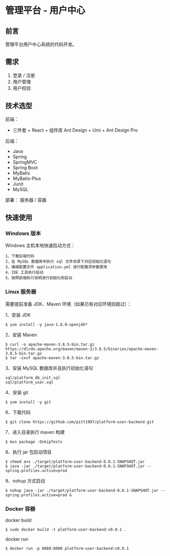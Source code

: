 # 管理平台 - 用户中心

## 前言

管理平台用户中心系统的代码开发。



## 需求

1. 登录 / 注册
2. 用户管理
3. 用户校验



## 技术选型

前端：

- 三件套 + React + 组件库 Ant Design + Umi + Ant Design Pro

后端：

- Java
- Spring 
- SpringMVC 
- Spring Boot
- MyBatis
- MyBatis-Plus
- Junit
- MySQL

部署： 服务器 / 容器



## 快速使用

### Windows 版本

Windows 主机本地快速启动方式：

```
1、下载后端代码
2、在 MySQL 数据库中执行 sql 文件目录下对应初始化语句
3、编辑配置文件 application.yml 进行配置项参数更改
4、IDE 工具执行启动
5、按照前端执行说明进行初始化和启动
```

### Linux 服务器

需要提前准备 JDK、Maven 环境（如果已有对应环境则跳过）：

1、安装 JDK

```shell
$ yum install -y java-1.8.0-openjdk*
```

2、安装 Maven

```shell
$ curl -o apache-maven-3.8.5-bin.tar.gz https://dlcdn.apache.org/maven/maven-3/3.8.5/binaries/apache-maven-3.8.5-bin.tar.gz
$ tar -zxvf apache-maven-3.8.5-bin.tar.gz
```

3、安装 MySQL 数据库并且执行初始化语句

```
sql/platform_db_init.sql
sql/platform_user.sql
```

4、安装 git

```shell
$ yum install -y git
```

6、下载代码

```shell
$ git clone https://github.com/pitt1997/platform-user-backend.git
```

7、进入目录执行 maven 构建

```shell
$ mvn package -DskipTests
```

8、执行 jar 包启动项目

```shell
$ chmod a+x ./target/platform-user-backend-0.0.1-SNAPSHOT.jar
$ java -jar ./target/platform-user-backend-0.0.1-SNAPSHOT.jar --spring.profiles.active=prod
```

9、nohup 方式启动

```shell
$ nohup java -jar ./target/platform-user-backend-0.0.1-SNAPSHOT.jar --spring.profiles.active=prod &
```

### Docker 容器

docker build

```shell
$ sudo docker build -t platform-user-backend:v0.0.1 .
```

docker run

```shell
$ docker run -p 8080:8080 platform-user-backend:v0.0.1
```

